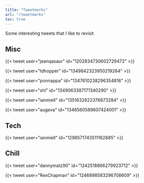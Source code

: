 ```yaml
---
title: "Tweetmarks"
url: "/tweetmarks"
toc: true
---
```


Some interesting tweets that I like to revisit

## Misc

{{< tweet user="jeanqasaur" id="1202834730602729472" >}}

{{< tweet user="tdhopper" id="1349842323950219264" >}}

{{< tweet user="ponnappa" id="1347610238296354816" >}}

{{< tweet user="shl" id="1349063387171340290" >}}

{{< tweet user="ianmiell" id="1351632622376673284" >}}

{{< tweet user="augeva" id="1346560589607424001" >}}

## Tech

{{< tweet user="ianmiell" id="1298571743511162885" >}}

## Chill

{{< tweet user="dannymatz90" id="1242518866279923712" >}}

{{< tweet user="RexChapman" id="1246898583296708609" >}}
